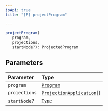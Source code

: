 ```yaml
---
jsApi: true
title: "[F] projectProgram"

---
```

```ts
projectProgram(
   program, 
   projections, 
   startNode?): ProjectedProgram
```

## Parameters

| Parameter | Type |
| :------ | :------ |
| `program` | [`Program`](../interfaces/Program.md) |
| `projections` | [`ProjectionApplication`](../interfaces/ProjectionApplication.md)[] |
| `startNode`? | [`Type`](../type-aliases/Type.md) |
